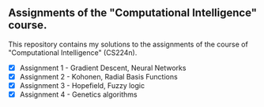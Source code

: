 ## Assignments of the "Computational Intelligence" course.

This repository contains my solutions to the assignments of the course 
of "Computational Intelligence" (CS224n).

- [x] Assignment 1 - Gradient Descent, Neural Networks
- [x] Assignment 2 - Kohonen, Radial Basis Functions
- [x] Assignment 3 - Hopefield, Fuzzy logic 
- [x] Assignment 4 - Genetics algorithms